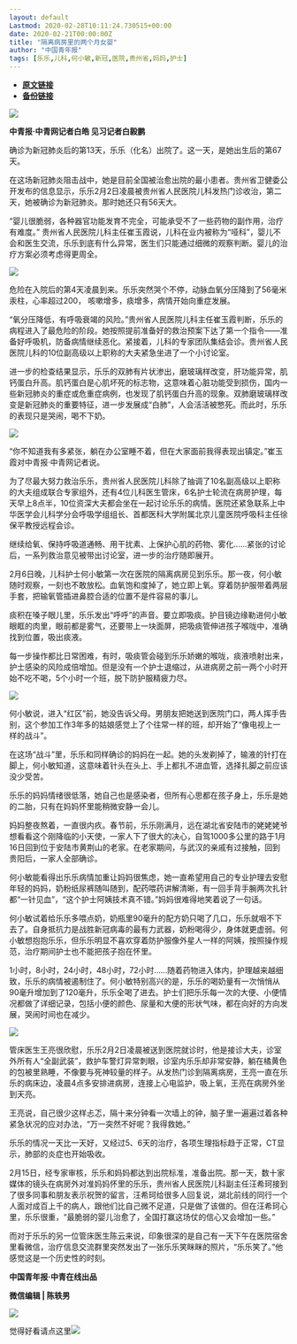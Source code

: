 ```yaml
---
layout: default
Lastmod: 2020-02-28T10:11:24.730515+00:00
date: 2020-02-21T00:00:00Z
title: "隔离病房里的两个月女婴"
author: "中国青年报"
tags: [乐乐,儿科,何小敏,新冠,医院,贵州省,妈妈,护士]
---
```


* [**原文链接**](http://mp.weixin.qq.com/s?__biz=MjM5MDQ3MTEyMQ==&amp;mid=2653326696&amp;idx=1&amp;sn=d470f806059eadddac958c2fbb26fd6a&amp;chksm=bd966bd68ae1e2c0fc6e9ab467d0b69c9fa4b64f4176ab2254ec339c5579bf72defaff6e92ab#rd)
* [**备份链接**](http://archive.ph/XdF86)


  

![](/images/post/188a26f890287fdffd3707e0f3b007a9.jpg)

**中青报·中青网记者白皓 见习记者白毅鹏**

确诊为新冠肺炎后的第13天，乐乐（化名）出院了。这一天，是她出生后的第67天。  

在这场新冠肺炎阻击战中，她是目前全国被治愈出院的最小患者。贵州省卫健委公开发布的信息显示，乐乐2月2日凌晨被贵州省人民医院儿科发热门诊收治，第二天，她被确诊为新冠肺炎。那时她还只有56天大。  

“婴儿很脆弱，各种器官功能发育不完全，可能承受不了一些药物的副作用，治疗有难度。” 贵州省人民医院儿科主任崔玉霞说，儿科在业内被称为“哑科”，婴儿不会和医生交流，乐乐到底有什么异常，医生们只能通过细微的观察判断。婴儿的治疗方案必须考虑得更周全。  

![](/images/post/bbcfe0f7604888d4670e68b8b63b3e58.jpg)

危险在入院后的第4天凌晨到来。乐乐突然哭个不停，动脉血氧分压降到了56毫米汞柱，心率超过200， 咳嗽增多，痰增多，病情开始向重症发展。  

“氧分压降低，有呼吸衰竭的风险。”贵州省人民医院儿科主任崔玉霞判断，乐乐的病程进入了最危险的阶段。她按照提前准备好的救治预案下达了第一个指令——准备好呼吸机，防备病情继续恶化。紧接着，儿科的专家团队集结会诊。贵州省人民医院儿科的10位副高级以上职称的大夫紧急坐进了一个小讨论室。  

进一步的检查结果显示，乐乐的双肺有片状渗出，磨玻璃样改变，肝功能异常，肌钙蛋白升高。肌钙蛋白是心肌坏死的标志物，这意味着心脏功能受到损伤，国内一些新冠肺炎的重症或危重症病例，也发现了肌钙蛋白升高的现象。双肺磨玻璃样改变是新冠肺炎的重要特征，进一步发展成“白肺”，人会活活被憋死。而此时，乐乐的表现只是哭闹，喝不下奶。  

![](/images/post/8d80e6e54c73cb215c860aedceddb0ff.jpg)

“你不知道我有多紧张，躺在办公室睡不着，但在大家面前我得表现出镇定。”崔玉霞对中青报·中青网记者说。  

为了尽最大努力救治乐乐，贵州省人民医院儿科除了抽调了10名副高级以上职称的大夫组成联合专家组外，还有4位儿科医生管床，6名护士轮流在病房护理，每天早上8点半，10位资深大夫都会坐在一起讨论乐乐的病情。医院还紧急联系上中华医学会儿科学分会呼吸学组组长、首都医科大学附属北京儿童医院呼吸科主任徐保平教授远程会诊。  

继续给氧、保持呼吸道通畅、用干扰素、上保护心肌的药物、雾化……紧张的讨论后，一系列救治意见被带出讨论室，进一步的治疗随即展开。  

2月6日晚，儿科护士何小敏第一次在医院的隔离病房见到乐乐。那一夜，何小敏随时观察，一刻也不敢放松。血氧饱和度掉了，她立即上氧。穿着防护服带着两层手套，把输氧管插进鼻腔合适的位置不是件容易的事儿。  

痰积在嗓子眼儿里，乐乐发出“呼呼”的声音。要立即吸痰。护目镜边缘勒进何小敏眼眶的肉里，眼前都是雾气，还要带上一块面屏，把吸痰管伸进孩子喉咙中，准确找到位置，吸出痰液。  

每一步操作都比日常困难，有时，吸痰管会碰到乐乐娇嫩的喉咙，痰液喷射出来，护士感染的风险成倍增加。但是没有一个护士退缩过，从进病房之前一两个小时开始不吃不喝，5个小时一个班，脱下防护服精疲力尽。  

![](/images/post/927fdd43a425bb221a3dc41e584f3734.jpg)

何小敏说，进入“红区”前，她没告诉父母。男朋友把她送到医院门口，两人挥手告别，这个参加工作3年多的姑娘感觉上了个往常一样的班，却开始了“像电视上一样的战斗”。  

在这场“战斗”里，乐乐和同样确诊的妈妈在一起。她的头发剃掉了，输液的针打在脚上，何小敏知道，这意味着针头在头上、手上都扎不进血管，选择扎脚之前应该没少受苦。  

乐乐的妈妈情绪很低落，她自己也是感染者，但所有心思都在孩子身上，乐乐是她的二胎，只有在妈妈怀里能稍微安静一会儿。  

妈妈整夜熬着，一直很内疚。春节前，乐乐刚满月，远在湖北省安陆市的姥姥姥爷想看看这个刚降临的小天使，一家人下了很大的决心，自驾1000多公里的路于1月16日回到位于安陆市黄荆山的老家。在老家期间，与武汉的亲戚有过接触，回到贵阳后，一家人全部确诊。  

何小敏能看得出乐乐病情加重让妈妈很焦虑，她一直希望用自己的专业护理去安慰年轻的妈妈，奶粉纸尿裤随叫随到，配药喂药讲解清晰，有一回手背手腕两次扎针都“一针见血”，“这个护士阿姨技术真不错。”妈妈很难得地笑着说了一句话。  

何小敏试着给乐乐多喂点奶，奶瓶里90毫升的配方奶只喝了几口，乐乐就咽不下去了。自身抵抗力是战胜新冠病毒的最有力武器，奶粉喝得少，身体就更虚弱。何小敏想抱抱乐乐，但乐乐明显不喜欢穿着防护服像外星人一样的阿姨，按照操作规范，治疗期间护士也不能把孩子抱在怀里。  

1小时，8小时，24小时，48小时，72小时……随着药物进入体内，护理越来越细致，乐乐的病情被遏制住了。何小敏特别高兴的是，乐乐的喝奶量有一次悄悄从90毫升增加到了120毫升，乐乐全喝了进去。护士们把乐乐每一次的大便、小便情况都做了详细记录，包括小便的颜色、尿量和大便的形状气味，都在向好的方向发展，哭闹时间也在减少。  

![](/images/post/a424fef1380f0340e3eeef6b3d243a72.jpg)

管床医生王亮很欣慰，乐乐2月2日凌晨被送到医院就诊时，他是接诊大夫，诊室外所有人“全副武装”，救护车警灯异常刺眼，诊室内乐乐却非常安静，躺在橘黄色的包被里熟睡，不像要与死神较量的样子。从发热门诊到隔离病房，王亮一直在乐乐的病床边，凌晨4点多安排进病房，连接上心电监护，吸上氧，王亮在病房外坐到天亮。  

王亮说，自己很少这样忐忑，隔十来分钟看一次墙上的钟，脑子里一遍遍过着各种紧急状况的应对办法，“万一突然不好呢？我得救她。”  

乐乐的情况一天比一天好，又经过5、6天的治疗，各项生理指标趋于正常，CT显示，肺部的炎症也开始吸收。  

2月15日，经专家审核，乐乐和妈妈都达到出院标准，准备出院。那一天，数十家媒体的镜头在病房外对准妈妈怀里的乐乐，贵州省人民医院儿科副主任汪希珂接到了很多同事和朋友表示祝贺的留言，汪希珂给很多人回复说，湖北前线的同行一个人面对成百上千的病人，跟他们比自己微不足道，只是做了该做的。但在汪希珂心里，乐乐很重，“最脆弱的婴儿治愈了，全国打赢这场仗的信心又会增加一些。”  

而对于乐乐的另一位管床医生陈云来说，印象很深的是自己有一天下午在医院宿舍里看微信，治疗信息交流群里突然发出了一张乐乐笑眯眯的照片，“乐乐笑了。”他感觉这是一个历史性的时刻。

  

**中国青年报·中青在线出品**

**微信编辑 | 陈轶男**

![](/images/post/705dfda6bb5643e34c5db443743fbf86.jpg)

觉得好看请点这里![](/images/post/75cfe91ed7e3db23759ecd10b6c0782e.jpg)

